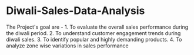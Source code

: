 # Diwali-Sales-Data-Analysis
The Project's goal are -  1. To evaluate the overall sales performance during the diwali period.  2. To understand customer engagement trends during diwali sales.  3. To identify popular and highly demanding products.  4. To analyze zone wise variations in sales performance

